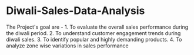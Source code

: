 # Diwali-Sales-Data-Analysis
The Project's goal are -  1. To evaluate the overall sales performance during the diwali period.  2. To understand customer engagement trends during diwali sales.  3. To identify popular and highly demanding products.  4. To analyze zone wise variations in sales performance

